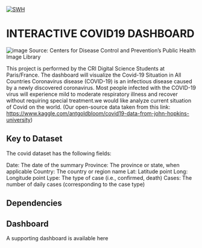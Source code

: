 [![SWH](https://archive.softwareheritage.org/badge/swh:1:dir:a6c5dd6e0cb40fdb352b8f9da8e9ff47e7f31a0a/)](https://archive.softwareheritage.org/swh:1:dir:a6c5dd6e0cb40fdb352b8f9da8e9ff47e7f31a0a;origin=https://github.com/Abbas-Kalantari/interactive-Covid-19-dashboard;visit=swh:1:snp:bc4861bb86c333924c4d6e30dd96d6ce5e505d21;anchor=swh:1:rev:2b6eb24dc710b4d421502723a296fbe407b78e09)

# INTERACTIVE COVID19 DASHBOARD
![image](https://user-images.githubusercontent.com/72027409/121660016-2853e980-caa3-11eb-936f-8d29e47b54bf.png)
Source: Centers for Disease Control and Prevention’s Public Health Image Library 

This project is performed by the CRI Digital Science Students at Paris/France. The dashboard will visualize the Covid-19 Situation in All Countries Coronavirus disease (COVID-19) is an infectious disease caused by a newly discovered coronavirus. Most people infected with the COVID-19 virus will experience mild to moderate respiratory illness and recover without requiring special treatment.we would like analyze current situation of Covid on the world.
(Our open-source data taken from this link: https://www.kaggle.com/antgoldbloom/covid19-data-from-john-hopkins-university)

## Key to Dataset 

The covid dataset has the following fields:

Date: The date of the summary
Province: The province or state, when applicable
Country: The country or region name
Lat: Latitude point
Long: Longitude point
Lype: The type of case (i.e., confirmed, death)
Cases: The number of daily cases (corresponding to the case type)

## Dependencies


## Dashboard

A supporting dashboard is available here

